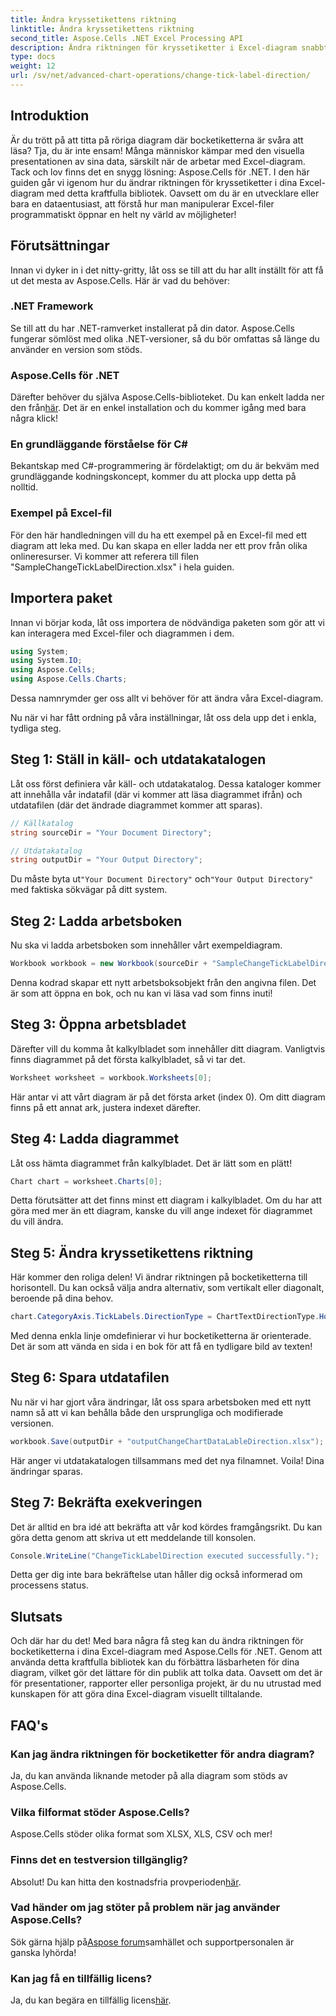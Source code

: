 ```yaml
---
title: Ändra kryssetikettens riktning
linktitle: Ändra kryssetikettens riktning
second_title: Aspose.Cells .NET Excel Processing API
description: Ändra riktningen för kryssetiketter i Excel-diagram snabbt med Aspose.Cells för .NET. Följ den här guiden för sömlös implementering.
type: docs
weight: 12
url: /sv/net/advanced-chart-operations/change-tick-label-direction/
---
```

## Introduktion

Är du trött på att titta på röriga diagram där bocketiketterna är svåra att läsa? Tja, du är inte ensam! Många människor kämpar med den visuella presentationen av sina data, särskilt när de arbetar med Excel-diagram. Tack och lov finns det en snygg lösning: Aspose.Cells för .NET. I den här guiden går vi igenom hur du ändrar riktningen för kryssetiketter i dina Excel-diagram med detta kraftfulla bibliotek. Oavsett om du är en utvecklare eller bara en dataentusiast, att förstå hur man manipulerar Excel-filer programmatiskt öppnar en helt ny värld av möjligheter!

## Förutsättningar

Innan vi dyker in i det nitty-gritty, låt oss se till att du har allt inställt för att få ut det mesta av Aspose.Cells. Här är vad du behöver:

### .NET Framework

Se till att du har .NET-ramverket installerat på din dator. Aspose.Cells fungerar sömlöst med olika .NET-versioner, så du bör omfattas så länge du använder en version som stöds.

### Aspose.Cells för .NET

Därefter behöver du själva Aspose.Cells-biblioteket. Du kan enkelt ladda ner den från[här](https://releases.aspose.com/cells/net/). Det är en enkel installation och du kommer igång med bara några klick!

### En grundläggande förståelse för C#

Bekantskap med C#-programmering är fördelaktigt; om du är bekväm med grundläggande kodningskoncept, kommer du att plocka upp detta på nolltid. 

### Exempel på Excel-fil

För den här handledningen vill du ha ett exempel på en Excel-fil med ett diagram att leka med. Du kan skapa en eller ladda ner ett prov från olika onlineresurser. Vi kommer att referera till filen "SampleChangeTickLabelDirection.xlsx" i hela guiden.

## Importera paket

Innan vi börjar koda, låt oss importera de nödvändiga paketen som gör att vi kan interagera med Excel-filer och diagrammen i dem.

```csharp
using System;
using System.IO;
using Aspose.Cells;
using Aspose.Cells.Charts;
```

Dessa namnrymder ger oss allt vi behöver för att ändra våra Excel-diagram. 

Nu när vi har fått ordning på våra inställningar, låt oss dela upp det i enkla, tydliga steg.

## Steg 1: Ställ in käll- och utdatakatalogen

Låt oss först definiera vår käll- och utdatakatalog. Dessa kataloger kommer att innehålla vår indatafil (där vi kommer att läsa diagrammet ifrån) och utdatafilen (där det ändrade diagrammet kommer att sparas).

```csharp
// Källkatalog
string sourceDir = "Your Document Directory";

// Utdatakatalog
string outputDir = "Your Output Directory";
```

 Du måste byta ut`"Your Document Directory"` och`"Your Output Directory"` med faktiska sökvägar på ditt system. 

## Steg 2: Ladda arbetsboken

Nu ska vi ladda arbetsboken som innehåller vårt exempeldiagram. 

```csharp
Workbook workbook = new Workbook(sourceDir + "SampleChangeTickLabelDirection.xlsx");
```

Denna kodrad skapar ett nytt arbetsboksobjekt från den angivna filen. Det är som att öppna en bok, och nu kan vi läsa vad som finns inuti!

## Steg 3: Öppna arbetsbladet

Därefter vill du komma åt kalkylbladet som innehåller ditt diagram. Vanligtvis finns diagrammet på det första kalkylbladet, så vi tar det.

```csharp
Worksheet worksheet = workbook.Worksheets[0];
```

Här antar vi att vårt diagram är på det första arket (index 0). Om ditt diagram finns på ett annat ark, justera indexet därefter. 

## Steg 4: Ladda diagrammet

Låt oss hämta diagrammet från kalkylbladet. Det är lätt som en plätt!

```csharp
Chart chart = worksheet.Charts[0];
```

Detta förutsätter att det finns minst ett diagram i kalkylbladet. Om du har att göra med mer än ett diagram, kanske du vill ange indexet för diagrammet du vill ändra.

## Steg 5: Ändra kryssetikettens riktning

Här kommer den roliga delen! Vi ändrar riktningen på bocketiketterna till horisontell. Du kan också välja andra alternativ, som vertikalt eller diagonalt, beroende på dina behov.

```csharp
chart.CategoryAxis.TickLabels.DirectionType = ChartTextDirectionType.Horizontal;
```

Med denna enkla linje omdefinierar vi hur bocketiketterna är orienterade. Det är som att vända en sida i en bok för att få en tydligare bild av texten!

## Steg 6: Spara utdatafilen

Nu när vi har gjort våra ändringar, låt oss spara arbetsboken med ett nytt namn så att vi kan behålla både den ursprungliga och modifierade versionen.

```csharp
workbook.Save(outputDir + "outputChangeChartDataLableDirection.xlsx");
```

Här anger vi utdatakatalogen tillsammans med det nya filnamnet. Voila! Dina ändringar sparas.

## Steg 7: Bekräfta exekveringen

Det är alltid en bra idé att bekräfta att vår kod kördes framgångsrikt. Du kan göra detta genom att skriva ut ett meddelande till konsolen.

```csharp
Console.WriteLine("ChangeTickLabelDirection executed successfully.");
```

Detta ger dig inte bara bekräftelse utan håller dig också informerad om processens status. 

## Slutsats

Och där har du det! Med bara några få steg kan du ändra riktningen för bocketiketterna i dina Excel-diagram med Aspose.Cells för .NET. Genom att använda detta kraftfulla bibliotek kan du förbättra läsbarheten för dina diagram, vilket gör det lättare för din publik att tolka data. Oavsett om det är för presentationer, rapporter eller personliga projekt, är du nu utrustad med kunskapen för att göra dina Excel-diagram visuellt tilltalande.

## FAQ's

### Kan jag ändra riktningen för bocketiketter för andra diagram?  
Ja, du kan använda liknande metoder på alla diagram som stöds av Aspose.Cells.

### Vilka filformat stöder Aspose.Cells?  
Aspose.Cells stöder olika format som XLSX, XLS, CSV och mer!

### Finns det en testversion tillgänglig?  
 Absolut! Du kan hitta den kostnadsfria provperioden[här](https://releases.aspose.com/).

### Vad händer om jag stöter på problem när jag använder Aspose.Cells?  
 Sök gärna hjälp på[Aspose forum](https://forum.aspose.com/c/cells/9)samhället och supportpersonalen är ganska lyhörda!

### Kan jag få en tillfällig licens?  
 Ja, du kan begära en tillfällig licens[här](https://purchase.aspose.com/temporary-license/).